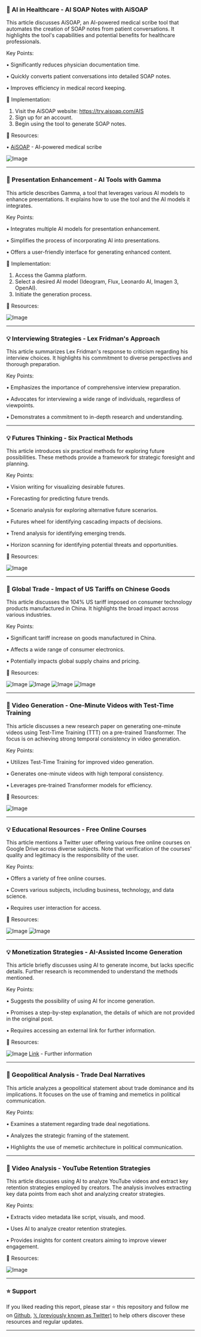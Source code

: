 ### 🤖 AI in Healthcare - AI SOAP Notes with AiSOAP

This article discusses AiSOAP, an AI-powered medical scribe tool that automates the creation of SOAP notes from patient conversations.  It highlights the tool's capabilities and potential benefits for healthcare professionals.

Key Points:

• Significantly reduces physician documentation time.

• Quickly converts patient conversations into detailed SOAP notes.

• Improves efficiency in medical record keeping.


🚀 Implementation:

1. Visit the AiSOAP website: https://try.aisoap.com/AIS
2. Sign up for an account.
3. Begin using the tool to generate SOAP notes.


🔗 Resources:

• [AiSOAP](https://try.aisoap.com/AIS) - AI-powered medical scribe

![Image](https://pbs.twimg.com/amplify_video_thumb/1909845684544839680/img/9jfBnT0ZdpQtICf_.jpg)


---

### 🚀 Presentation Enhancement - AI Tools with Gamma

This article describes Gamma, a tool that leverages various AI models to enhance presentations.  It explains how to use the tool and the AI models it integrates.

Key Points:

• Integrates multiple AI models for presentation enhancement.

• Simplifies the process of incorporating AI into presentations.

• Offers a user-friendly interface for generating enhanced content.


🚀 Implementation:

1. Access the Gamma platform.
2. Select a desired AI model (Ideogram, Flux, Leonardo AI, Imagen 3, OpenAI).
3. Initiate the generation process.


🔗 Resources:

![Image](https://pbs.twimg.com/amplify_video_thumb/1909845681541722112/img/nnHzGwLlKn-p0t0N.jpg)


---

### 💡 Interviewing Strategies - Lex Fridman's Approach

This article summarizes Lex Fridman's response to criticism regarding his interview choices. It highlights his commitment to diverse perspectives and thorough preparation.

Key Points:

• Emphasizes the importance of comprehensive interview preparation.

• Advocates for interviewing a wide range of individuals, regardless of viewpoints.

• Demonstrates a commitment to in-depth research and understanding.


---

### 💡 Futures Thinking - Six Practical Methods

This article introduces six practical methods for exploring future possibilities.  These methods provide a framework for strategic foresight and planning.

Key Points:

• Vision writing for visualizing desirable futures.

• Forecasting for predicting future trends.

• Scenario analysis for exploring alternative future scenarios.

• Futures wheel for identifying cascading impacts of decisions.

• Trend analysis for identifying emerging trends.

• Horizon scanning for identifying potential threats and opportunities.


🔗 Resources:

![Image](https://pbs.twimg.com/media/GoEcm5OXIAAWp-v?format=jpg&name=small)


---

### 🤖 Global Trade - Impact of US Tariffs on Chinese Goods

This article discusses the 104% US tariff imposed on consumer technology products manufactured in China. It highlights the broad impact across various industries.

Key Points:

• Significant tariff increase on goods manufactured in China.

• Affects a wide range of consumer electronics.

• Potentially impacts global supply chains and pricing.


🔗 Resources:

![Image](https://pbs.twimg.com/media/GoEO0vMWAAA8UYE?format=jpg&name=small)
![Image](https://pbs.twimg.com/media/GoEO5P0XUAA2Hxy?format=jpg&name=360x360)
![Image](https://pbs.twimg.com/media/GoEO9msXQAA3m3P?format=png&name=360x360)
![Image](https://pbs.twimg.com/media/GoELkSGWYAATYlv?format=jpg&name=240x240)


---

### 🤖 Video Generation - One-Minute Videos with Test-Time Training

This article discusses a new research paper on generating one-minute videos using Test-Time Training (TTT) on a pre-trained Transformer. The focus is on achieving strong temporal consistency in video generation.

Key Points:

• Utilizes Test-Time Training for improved video generation.

• Generates one-minute videos with high temporal consistency.

• Leverages pre-trained Transformer models for efficiency.


🔗 Resources:

![Image](https://pbs.twimg.com/ext_tw_video_thumb/1909310443530944513/pu/img/e--YD8n1EOgfam43.jpg)


---

### 💡 Educational Resources - Free Online Courses

This article mentions a Twitter user offering various free online courses on Google Drive across diverse subjects.  Note that verification of the courses' quality and legitimacy is the responsibility of the user.

Key Points:

• Offers a variety of free online courses.

• Covers various subjects, including business, technology, and data science.

• Requires user interaction for access.


🔗 Resources:

![Image](https://pbs.twimg.com/media/Gn_-K0NWkAAhw-j?format=png&name=small)
![Image](https://pbs.twimg.com/ext_tw_video_thumb/1909462398383104000/pu/img/oArYqM8YGBvASjz2?format=jpg&name=240x240)


---

### 💡 Monetization Strategies - AI-Assisted Income Generation

This article briefly discusses using AI to generate income, but lacks specific details.  Further research is recommended to understand the methods mentioned.

Key Points:

• Suggests the possibility of using AI for income generation.

• Promises a step-by-step explanation, the details of which are not provided in the original post.

• Requires accessing an external link for further information.


🔗 Resources:

![Image](https://pbs.twimg.com/media/GoETInlaQAAjAE6?format=jpg&name=900x900)
[Link](http://mega.apob.ai/NaimulKadir) - Further information


---

### 🤖 Geopolitical Analysis - Trade Deal Narratives

This article analyzes a geopolitical statement about trade dominance and its implications.  It focuses on the use of framing and memetics in political communication.

Key Points:

• Examines a statement regarding trade deal negotiations.

• Analyzes the strategic framing of the statement.

• Highlights the use of memetic architecture in political communication.



---

### 🤖 Video Analysis - YouTube Retention Strategies

This article discusses using AI to analyze YouTube videos and extract key retention strategies employed by creators. The analysis involves extracting key data points from each shot and analyzing creator strategies.

Key Points:

• Extracts video metadata like script, visuals, and mood.

• Uses AI to analyze creator retention strategies.

• Provides insights for content creators aiming to improve viewer engagement.


🔗 Resources:

![Image](https://pbs.twimg.com/media/GoDHJNFXIAAmnDf?format=jpg&name=small)


---

### ⭐️ Support

If you liked reading this report, please star ⭐️ this repository and follow me on [Github](https://github.com/Drix10), [𝕏 (previously known as Twitter)](https://x.com/DRIX_10_) to help others discover these resources and regular updates.

---